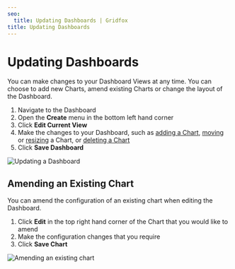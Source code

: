 ```yaml
---
seo:
  title: Updating Dashboards | Gridfox
title: Updating Dashboards
---
```

# Updating Dashboards

You can make changes to your Dashboard Views at any time. You can choose to add new Charts, amend existing Charts or change the layout of the Dashboard.

1. Navigate to the Dashboard
2. Open the **Create** menu in the bottom left hand corner
3. Click **Edit Current View**
4. Make the changes to your Dashboard, such as [adding a Chart](/building-a-project/creating-dashboards#adding-charts-to-a-dashboard), [moving](/creating-dashboards#moving-charts) or [resizing](/creating-dashboards#resizing-charts) a Chart, or [deleting a Chart](/building-a-project/creating-dashboards#removing-a-chart-from-a-dashboard)
5. Click **Save Dashboard**

![Updating a Dashboard](/assets/images/updating-a-dashboard.gif "Updating a Dashboard")

## Amending an Existing Chart

You can amend the configuration of an existing chart when editing the Dashboard.

1. Click **Edit** in the top right hand corner of the Chart that you would like to amend
2. Make the configuration changes that you require
3. Click **Save Chart**

![Amending an existing chart](/assets/images/amending-an-existing-chart.gif "Amending an existing chart")